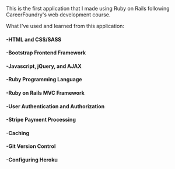 This is the first application that I made using Ruby on Rails following CareerFoundry's web development course.


What I've used and learned from this application:

#### -HTML and CSS/SASS
#### -Bootstrap Frontend Framework
#### -Javascript, jQuery, and AJAX
#### -Ruby Programming Language
#### -Ruby on Rails MVC Framework
#### -User Authentication and Authorization
#### -Stripe Payment Processing
#### -Caching
#### -Git Version Control
#### -Configuring Heroku
